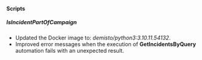 
#### Scripts

##### IsIncidentPartOfCampaign
- Updated the Docker image to: *demisto/python3:3.10.11.54132*.
- Improved error messages when the execution of **GetIncidentsByQuery** automation fails with an unexpected result.
